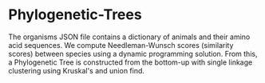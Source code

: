 # Phylogenetic-Trees
The organisms JSON file contains a dictionary of animals and their amino acid sequences. We compute Needleman-Wunsch scores (similarity scores) between species using a dynamic programming solution. From this, a Phylogenetic Tree is constructed from the bottom-up with single linkage clustering using Kruskal's and union find.
